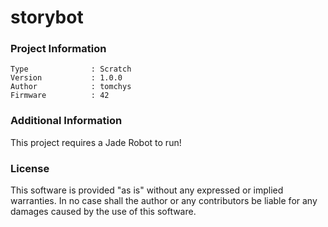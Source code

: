storybot
================



### Project Information
```
Type              : Scratch
Version           : 1.0.0
Author            : tomchys
Firmware          : 42
```

### Additional Information
This project requires a Jade Robot to run!

### License
This software is provided "as is" without any expressed or implied warranties.  In no case shall the author or any contributors be liable for any damages caused by the use of this software.

